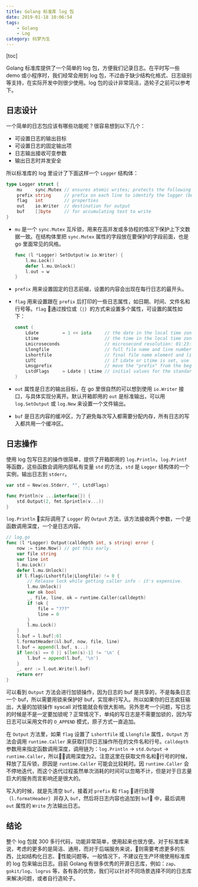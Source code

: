 ```yaml
---
title: Golang 标准库 log 包
date: 2019-01-18 10:06:54
tags:
	- Golang
	- Log
category: 码梦为生
---
```


[toc]

Golang 标准库提供了一个简单的 log 包，方便我们记录日志。在平时写一些 demo 或小程序时，我们经常会用到 log 包，不过由于缺少结构化格式、日志级别等支持，在实际开发中则很少使用。log 包的设计非常简洁，造轮子之前可以参考下。

<!--more-->

## 日志设计

一个简单的日志包应该有哪些功能呢？很容易想到以下几个：
- 可设置日志的输出目标
- 可设置日志的固定输出项
- 日志输出接收可变参数
- 输出日志时并发安全

所以标准库的 log 里设计了下面这样一个 `Logger` 结构体：

```go
type Logger struct {
	mu     sync.Mutex // ensures atomic writes; protects the following fields
	prefix string     // prefix on each line to identify the logger (but see Lmsgprefix)
	flag   int        // properties
	out    io.Writer  // destination for output
	buf    []byte     // for accumulating text to write
}
```

- `mu` 是一个 `sync.Mutex` 互斥锁，用来在高并发或多协程的情况下保护上下文数据一致。在结构体里把 `sync.Mutex` 属性的字段放在要保护的字段前面，也是 go 里面常见的风格。

	```go
	func (l *Logger) SetOutput(w io.Writer) {
		l.mu.Lock()
		defer l.mu.Unlock()
		l.out = w
	}
	```

- `prefix` 用来设置固定的日志前缀，设置的内容会出现在每行日志的最开头。

- `flag` 用来设置跟在 `prefix` 后打印的一些日志属性，如日期、时间、文件名和行号等。`flag` 通过按位或（`|`）的方式来设置多个属性，可设置的属性如下：

	```go
	const (
		Ldate         = 1 << iota     // the date in the local time zone: 2009/01/23
		Ltime                         // the time in the local time zone: 01:23:23
		Lmicroseconds                 // microsecond resolution: 01:23:23.123123.  assumes Ltime.
		Llongfile                     // full file name and line number: /a/b/c/d.go:23
		Lshortfile                    // final file name element and line number: d.go:23. overrides Llongfile
		LUTC                          // if Ldate or Ltime is set, use UTC rather than the local time zone
		Lmsgprefix                    // move the "prefix" from the beginning of the line to before the message
		LstdFlags     = Ldate | Ltime // initial values for the standard logger
	)
	```

- `out` 属性是日志的输出目标，在 go 里很自然的可以想到使用 `io.Writer` 接口，与具体实现分离开。默认开箱即用的 `out` 是标准输出，可以用 `log.SetOutput` 或 `log.New` 来设置一个文件输出。

- `buf` 是日志内容的缓冲区，为了避免每次写入都需要分配内存，所有日志的写入都共用一个缓冲区。


## 日志操作

使用 log 包写日志的操作很简单，提供了开箱即用的 `log.Println`，`log.Printf` 等函数，这些函数会调用内部私有变量 `std` 的方法，`std` 是 `Logger` 结构体的一个实例，输出日志到 `stderr`。

```go
var std = New(os.Stderr, "", LstdFlags)

func Println(v ...interface{}) {
	std.Output(2, fmt.Sprintln(v...))
}
```

`log.Println` 实际调用了 `Logger` 的 `Output` 方法，该方法接收两个参数，一个是函数调用深度，一个是日志内容。

```go
// log.go
func (l *Logger) Output(calldepth int, s string) error {
	now := time.Now() // get this early.
	var file string
	var line int
	l.mu.Lock()
	defer l.mu.Unlock()
	if l.flag&(Lshortfile|Llongfile) != 0 {
		// Release lock while getting caller info - it's expensive.
		l.mu.Unlock()
		var ok bool
		_, file, line, ok = runtime.Caller(calldepth)
		if !ok {
			file = "???"
			line = 0
		}
		l.mu.Lock()
	}
	l.buf = l.buf[:0]
	l.formatHeader(&l.buf, now, file, line)
	l.buf = append(l.buf, s...)
	if len(s) == 0 || s[len(s)-1] != '\n' {
		l.buf = append(l.buf, '\n')
	}
	_, err := l.out.Write(l.buf)
	return err
}
```

可以看到 `Output` 方法会进行加锁操作，因为日志的 buf 是共享的，不是每条日志一个 buf，所以需要用锁来保护好 buf，实现串行写入。所以如果你的日志疯狂输出，大量的加锁操作 syscall 对性能就会有很大影响。另外思考一个问题，写日志的时候是不是一定要加锁呢？正常情况下，单纯的写日志是不需要加锁的，因为写日志可以采用文件的 `O_APPEND` 模式，原子方式一直追加。

在 `Output` 方法里，如果 `flag` 设置了 `Lshortfile` 或 `Llongfile` 属性，`Output` 方法会调用 `runtime.Caller` 来获取打印日志操作所在的文件名和行号。`calldepth` 参数用来指定函数调用深度，调用链为：`log.Println` -> `std.Output` -> `runtime.Caller`，所以调用深度为2。注意这里在获取文件名和行号的时候，释放了互斥锁，原因是 `runtime.Caller` 可能会比较耗时。因 `runtime.Caller` 会不停地迭代，而这个迭代过程虽然单次消耗的时间可以忽略不计，但是对于日志量巨大的服务而言影响还是很大的。

写入的时候，就是先清空 `buf`，接着对 `prefix` 和 `flag` 进行处理（`l.formatHeader`）并存入 `buf`，然后将日志内容也追加到 `buf` 中，最后调用 `out` 属性的 `Write` 方法输出日志。

## 结论

整个 log 包就 300 多行代码，功能非常简单，使用起来也很方便。对于标准库来说，考虑的更多的是简洁、通用，而对于后端服务来说，则需要考虑更多的东西，比如结构化日志、性能问题等。一般情况下，不建议在生产环境使用标准库的 log 包来输出日志。目前 Golang 有很多优秀的开源日志库，例如：`zap`、`gokit/log`、`logrus` 等，各有各的优势，我们可以针对不同场景选择不同的日志库来解决问题，或者自行造轮子。
